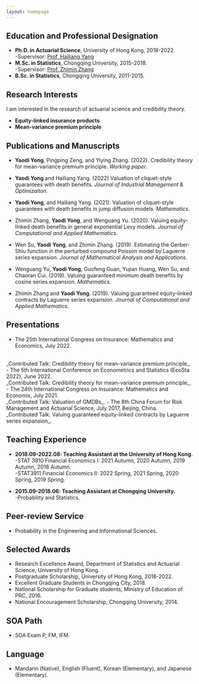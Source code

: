```yaml
---
layout: homepage
---
```



## Education and Professional Designation
- **Ph.D. in Actuarial Science**, University of Hong Kong, 2018-2022.
  <br>
  -Supervisor: [Prof. Hailiang Yang](https://saasweb.hku.hk/staff/hlyang/)
  <br>
- **M.Sc. in Statistics**, Chongqing University, 2015-2018.
  <br>
  -Supervisor: [Prof. Zhimin Zhang](https://www.researchgate.net/profile/Zhimin-Zhang-2)
  <br>
- **B.Sc. in Statistics**, Chongqing University, 2011-2015.


## Research Interests

I am interested in the research of actuarial science and credibility theory.

- **Equity-linked insurance products** 
- **Mean-variance premium principle** 
 

## Publications and Manuscripts
- **Yaodi Yong**, Pingping Zeng, and Yiying Zhang. (2022). Credibility theory for mean-variance premium principle. _Working paper_. 

-  **Yaodi Yong** and Hailiang Yang. (2022) Valuation of cliquet-style guarantees with death benefits. _Journal of Industrial Management & Optimizaiton_. 

-  **Yaodi Yong**, and Hailiang Yang. (2021). Valuation of cliquet-style guarantees with death benefits in jump diffusion models. _Mathematics_. 
 
-  Zhimin Zhang, **Yaodi Yong**, and Wenguang Yu. (2020). Valuing equity-linked death benefits in general exponential Levy models. _Journal of Computational and Applied Mathematics_. 

-  Wen Su, **Yaodi Yong**, and Zhimin Zhang. (2019). Estimating the Gerber-Shiu function in the perturbed compound Poisson model by Laguerre series expansion. _Journal of Mathematical Analysis and Applications_.
  
-  Wenguang Yu, **Yaodi Yong**, Guofeng Guan, Yujian Huang, Wen Su, and Chaoran Cui. (2019). Valuing guaranteed minimum death benefits by cosine series expansion. _Mathematics_.

- Zhimin Zhang and **Yaodi Yong**. (2019). Valuing guaranteed equity-linked contracts by Laguerre series expansion. _Journal of Computational and Applied Mathematics_.
  
## Presentations
- The 25th International Congress on Insurance: Mathematics and Economics, July 2022.
<br>
  _Contributed Talk: Credibility theory for mean-variance premium principle_.
- The 5th International Conference on Econometrics and Statistics (EcoSta 2022), June 2022.
<br>
  _Contributed Talk: Credibility theory for mean-variance premium principle_.
- The 24th International Congress on Insurance: Mathematics and Economis, July 2021.
<br>
  _Contributed Talk: Valuation of GMDBs_.
- The 8th China Forum for Risk Management and Actuarial Science, July 2017, Beijing, China.
<br>
  _Contributed Talk: Valuing guaranteed equity-linked contracts by Laguerre series expansion_.  


## Teaching Experience

- **2018.09-2022.08: Teaching Assistant at the University of Hong Kong.**
  <br>
  -STAT 3910 Financial Economics I: 2021 Autumn, 2020 Autumn, 2019 Autumn, 2018 Autumn.
  <br>
  -STAT3911 Financial Economics II: 2022 Spring, 2021 Spring, 2020 Spring, 2019 Spring.
   
- **2015.09-2018.06: Teaching Assistant at Chongqing University.**
  <br>
  -Probability and Statistics.
 
## Peer-review Service
- Probability in the Engineering and Informational Sciences.

## Selected Awards
- Research Excellence Award, Department of Statistics and Actuarial Science, University of Hong Kong.
- Postgraduate Scholarship, University of Hong Kong, 2018-2022.
- Excellent Graduate Students in Chongqing City, 2018.
- National Scholarship for Graduate students, Ministry of Education of PRC, 2016.
- National Encouragement Scholarship, Chongqing University, 2014.

## SOA Path
- SOA Exam P, FM, IFM.

## Language
- Mandarin (Native), English (Fluent), Korean (Elementary), and Japanese (Elementary).
